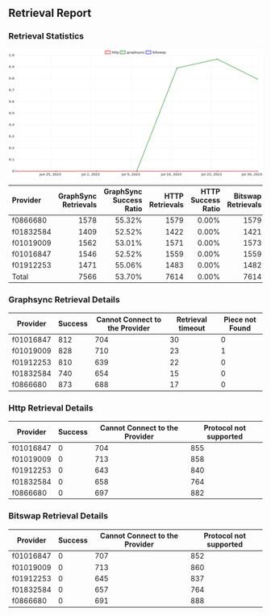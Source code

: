 ## Retrieval Report
### Retrieval Statistics
<img src="https://raw.githubusercontent.com/data-preservation-programs/filplus-checker-assets/main/filecoin-project/filecoin-plus-large-datasets/issues/1679/1691030060371.png"/>

| Provider  | GraphSync Retrievals | GraphSync Success Ratio | HTTP Retrievals | HTTP Success Ratio | Bitswap Retrievals | Bitswap Success Ratio |
| :-------- | -------------------: | ----------------------: | --------------: | -----------------: | -----------------: | --------------------: |
| f0866680  |                 1578 |                  55.32% |            1579 |              0.00% |               1579 |                 0.00% |
| f01832584 |                 1409 |                  52.52% |            1422 |              0.00% |               1421 |                 0.00% |
| f01019009 |                 1562 |                  53.01% |            1571 |              0.00% |               1573 |                 0.00% |
| f01016847 |                 1546 |                  52.52% |            1559 |              0.00% |               1559 |                 0.00% |
| f01912253 |                 1471 |                  55.06% |            1483 |              0.00% |               1482 |                 0.00% |
| Total     |                 7566 |                  53.70% |            7614 |              0.00% |               7614 |                 0.00% |

### Graphsync Retrieval Details
| Provider  | Success | Cannot Connect to the Provider | Retrieval timeout | Piece not Found |
| --------- | ------- | ------------------------------ | ----------------- | --------------- |
| f01016847 | 812     | 704                            | 30                | 0               |
| f01019009 | 828     | 710                            | 23                | 1               |
| f01912253 | 810     | 639                            | 22                | 0               |
| f01832584 | 740     | 654                            | 15                | 0               |
| f0866680  | 873     | 688                            | 17                | 0               |

### Http Retrieval Details
| Provider  | Success | Cannot Connect to the Provider | Protocol not supported |
| --------- | ------- | ------------------------------ | ---------------------- |
| f01016847 | 0       | 704                            | 855                    |
| f01019009 | 0       | 713                            | 858                    |
| f01912253 | 0       | 643                            | 840                    |
| f01832584 | 0       | 658                            | 764                    |
| f0866680  | 0       | 697                            | 882                    |

### Bitswap Retrieval Details
| Provider  | Success | Cannot Connect to the Provider | Protocol not supported |
| --------- | ------- | ------------------------------ | ---------------------- |
| f01016847 | 0       | 707                            | 852                    |
| f01019009 | 0       | 713                            | 860                    |
| f01912253 | 0       | 645                            | 837                    |
| f01832584 | 0       | 657                            | 764                    |
| f0866680  | 0       | 691                            | 888                    |

